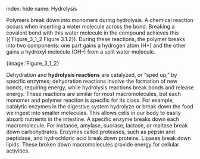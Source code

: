 index: hide
name: Hydrolysis

Polymers break down into monomers during hydrolysis. A chemical reaction occurs when inserting a water molecule across the bond. Breaking a covalent bond with this water molecule in the compound achieves this ({'Figure_3_1_2 Figure 3.1.2}). During these reactions, the polymer breaks into two components: one part gains a hydrogen atom (H+) and the other gains a hydroxyl molecule (OH–) from a split water molecule.


{image:'Figure_3_1_2}
        

Dehydration and  **hydrolysis reactions** are catalyzed, or “sped up,” by specific enzymes; dehydration reactions involve the formation of new bonds, requiring energy, while hydrolysis reactions break bonds and release energy. These reactions are similar for most macromolecules, but each monomer and polymer reaction is specific for its class. For example, catalytic enzymes in the digestive system hydrolyze or break down the food we ingest into smaller molecules. This allows cells in our body to easily absorb nutrients in the intestine. A specific enzyme breaks down each macromolecule. For instance, amylase, sucrase, lactase, or maltase break down carbohydrates. Enzymes called proteases, such as pepsin and peptidase, and hydrochloric acid break down proteins. Lipases break down lipids. These broken down macromolecules provide energy for cellular activities.
